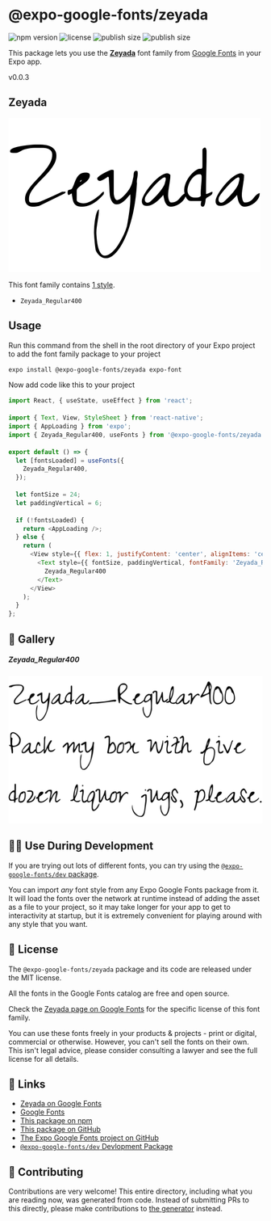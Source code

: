 # @expo-google-fonts/zeyada

![npm version](https://flat.badgen.net/npm/v/@expo-google-fonts/zeyada)
![license](https://flat.badgen.net/github/license/expo/google-fonts)
![publish size](https://flat.badgen.net/packagephobia/install/@expo-google-fonts/zeyada)
![publish size](https://flat.badgen.net/packagephobia/publish/@expo-google-fonts/zeyada)

This package lets you use the [**Zeyada**](https://fonts.google.com/specimen/Zeyada) font family from [Google Fonts](https://fonts.google.com/) in your Expo app.

v0.0.3

## Zeyada

![Zeyada](./font-family.png)

This font family contains [1 style](#-gallery).

- `Zeyada_Regular400`

## Usage

Run this command from the shell in the root directory of your Expo project to add the font family package to your project
```sh
expo install @expo-google-fonts/zeyada expo-font
```

Now add code like this to your project
```js
import React, { useState, useEffect } from 'react';

import { Text, View, StyleSheet } from 'react-native';
import { AppLoading } from 'expo';
import { Zeyada_Regular400, useFonts } from '@expo-google-fonts/zeyada';

export default () => {
  let [fontsLoaded] = useFonts({
    Zeyada_Regular400,
  });

  let fontSize = 24;
  let paddingVertical = 6;

  if (!fontsLoaded) {
    return <AppLoading />;
  } else {
    return (
      <View style={{ flex: 1, justifyContent: 'center', alignItems: 'center' }}>
        <Text style={{ fontSize, paddingVertical, fontFamily: 'Zeyada_Regular400' }}>
          Zeyada_Regular400
        </Text>
      </View>
    );
  }
};

```

## 🔡 Gallery

##### Zeyada_Regular400
![Zeyada_Regular400](./06ad6445bf0014c963d0b72e3dcd1defc66132033878f2b1cee5be9bdb807c93.ttf.png)


## 👩‍💻 Use During Development

If you are trying out lots of different fonts, you can try using the [`@expo-google-fonts/dev` package](https://github.com/expo/google-fonts/tree/master/font-packages/dev#readme).

You can import *any* font style from any Expo Google Fonts package from it. It will load the fonts
over the network at runtime instead of adding the asset as a file to your project, so it may take longer
for your app to get to interactivity at startup, but it is extremely convenient
for playing around with any style that you want.

## 📖 License

The `@expo-google-fonts/zeyada` package and its code are released under the MIT license.

All the fonts in the Google Fonts catalog are free and open source.

Check the [Zeyada page on Google Fonts](https://fonts.google.com/specimen/Zeyada) for the specific license of this font family.

You can use these fonts freely in your products & projects - print or digital, commercial or otherwise. However, you can't sell the fonts on their own. This isn't legal advice, please consider consulting a lawyer and see the full license for all details.

## 🔗 Links

- [Zeyada on Google Fonts](https://fonts.google.com/specimen/Zeyada)
- [Google Fonts](https://fonts.google.com/)
- [This package on npm](https://www.npmjs.com/package/@expo-google-fonts/zeyada)
- [This package on GitHub](https://github.com/expo/google-fonts/tree/master/font-packages/zeyada)
- [The Expo Google Fonts project on GitHub](https://github.com/expo/google-fonts)
- [`@expo-google-fonts/dev` Devlopment Package](https://github.com/expo/google-fonts/tree/master/font-packages/dev)


## 🤝 Contributing

Contributions are very welcome! This entire directory, including what you are reading now, was generated from code. Instead of submitting PRs to this directly, please make contributions to [the generator](https://github.com/expo/google-fonts/tree/master/packages/generator) instead.
